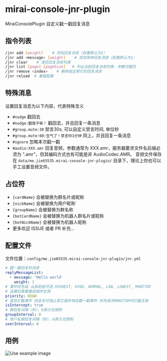 # mirai-console-jnr-plugin

MiraiConsolePlugin 自定义戳一戳回复消息

## 指令列表

```bash
/jnr add [weight]    # 添加回复消息（权重默认为1）
/jnr add <message> [weight]    # 添加简单回复消息（权重默认为1）
/jnr clear    # 清空回复消息列表
/jnr list [page] [pageSize]   # 列出当前回复消息列表，参数可翻页
/jnr remove <index>    # 删除指定索引的回复消息
/jnr reload  # 重载配置
```

## 特殊消息

设置回复消息为以下内容，代表特殊含义

- `#nudge` 戳回去
- `#nudge:戳我干嘛！` 戳回去，并且回复一条消息
- `#group.mute:30` 禁言30s, 可以自定义禁言时间, 单位秒
- `#group.mute:60:生气了！禁言你1分钟` 同上，并且回复一条消息
- `#ignore` 忽略本次戳一戳
- `#audio:XXX.amr` 回复音频，参数通常为 XXX.amr，服务器要求文件名后缀必须为 ".amr"，但其编码方式也有可能是非
  AudioCodec.AMR。
  音频文件保存在 `data/me.jie65535.mirai-console-jnr-plugin/` 目录下，理论上你也可以手工设置音频文件。

## 占位符

- `{cardName}` 会被替换为群名片或昵称
- `{nickName}` 会被替换为用户昵称`
- `{groupName}` 会被替换为群名称
- `{botCardName}` 会被替换为机器人群名片或昵称
- `{botNickName}` 会被替换为机器人昵称
- 更多欢迎 ISSUE 或者 PR 补充...

## 配置文件

文件位置：`config/me.jie65535.mirai-console-jnr-plugin/jnr.yml`

```yaml
# 戳一戳回复的消息
replyMessageList: 
  - message: 'Hello world'
    weight: 1
# 事件优先级 从高到低可选 HIGHEST, HIGH, NORMAL, LOW, LOWEST, MONITOR
# 设置后需要重启插件生效
priority: HIGH
# 是否拦截事件 回复后可阻止其它插件响应戳一戳事件 优先级为MONITOR时拦截无效
isIntercept: true
# 群回复间隔（秒），0表示无限制
groupInterval: 0
# 用户私聊回复间隔（秒），0表示无限制
userInterval: 0
```

## 用例

![Use example image](doc/example.png)
